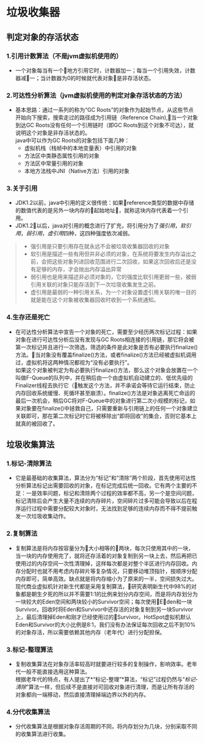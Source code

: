 # **垃圾收集器**

## 判定对象的存活状态  

### 1.引用计数算法（不是jvm虚拟机使用的）
* 一个对象每当有一个地方引用它时，计数器加一；每当一个引用失效，计数器减一；当计数器为0的时候就代表对象是非存活状态。

### 2.可达性分析算法（jvm虚拟机使用的判定对象存活状态的方法）
* 基本思路：通过一系列的称为“GC Roots”的对象作为起始节点，从这些节点开始向下搜索，搜索走过的路径成为引用链（Reference Chain),当一个对象到达GC Roots没有任何一个引用链时（即GC Roots到这个对象不可达），就说明这个对象是非存活状态的。  
java中可以作为GC Roots的对象包括下面几种：
    * 虚拟机栈（栈帧中的本地变量表）中引用的对象
    * 方法区中类静态属性引用的对象
    * 方法区中常量引用的对象
    * 本地方法栈中JNI（Native方法）引用的对象

### 3.关于引用
* JDK1.2以前，java中引用的定义很传统：如果reference类型的数据中存储的数值代表的是另外一块内存的起始地址，就称这块内存代表着一个引用。
* JDK1.2以后，java对引用的概念进行了扩充，将引用分为了*强引用*，*软引用*，*弱引用*，*虚引用*四种，这四种强度依次减弱。
>* 强引用是只要引用存在就永远不会被垃圾收集器回收的对象
>* 软引用是描述一些有用但并非必须的对象，在系统将要发生内存溢出之前，会把这些对象列进回收范围进行二次回收，如果这次回收后还是没有足够的内存，才会抛出内存溢出异常
>* 弱引用也是用来描述非必须对象的，它的强度比软引用更弱一些，被弱引用关联的对象只能存活到下一次垃圾收集发生之前。
>* 虚引用是最弱的一种引用关系，为一个对象设置虚引用关联的唯一目的就是能在这个对象被收集器回收时收到一个系统通知。

### 4.生存还是死亡
* 在可达性分析算法中宣告一个对象的死亡，需要至少经历两次标记过程：如果对象在进行可达性分析后没有发现与GC Roots相连接的引用链，那它将会被第一次标记并且进行一次筛选，筛选的条件是此对象是否有必要执行finalize()方法。当对象没有覆盖finalize()方法，或者finalize()方法已经被虚拟机调用过，虚拟机将这两种情况都视为“没有必要执行”。  
如果这个对象被判定为有必要执行finalize()方法，那么这个对象会放置在一个叫做F-Queue的队列中，并在稍后由一个由虚拟机自动建立的、低优先级的Finalizer线程去执行它（触发这个方法，并不承诺会等待它运行结束，防止内存回收系统缓慢、死循环甚至崩溃）。finalize()方法是对象逃离死亡命运的最后一次机会，稍后GC将对F-Queue中的对象进行第二次小规模的标记，如果对象要在finalize()中拯救自己，只需要重新与引用链上的任何一个对象建立关联即可，那在第二次标记时它将被移除出“即将回收”的集合，否则它基本上就真的被回收了。

## 垃圾收集算法 

### 1.标记-清除算法
* 它是最基础的收集算法，算法分为“标记”和“清除”两个阶段，首先使用可达性分析算法标记出需要回收的对象，在标记完成后统一回收。它有两个主要的不足：一是效率问题，标记和清除两个过程的效率都不高，另一个是空间问题，标记清除后会产生大量不连续的内存碎片，空间碎片过多可能会导致以后在程序运行过程中需要分配较大对象时，无法找到足够的连续内存而不得不提前触发一次垃圾收集动作。

### 2.复制算法
* 复制算法是将内存按容量分为大小相等的两块，每次只使用其中的一块，当一块的内存使用完了，就将还存活着的对象复制到另一块上去，然后再把已使用过的内存空间一次性清理掉，这样每次都是对整个半区进行内存回收。内存分配时也就不用考虑内存碎片等复杂情况，只要移动堆顶指针，按顺序分配内存即可，简单高效。缺点就是将内存缩小为了原来的一半，空间损失过大。  
  现代商业虚拟机针对新生代都是采用复制算法，研究表明新生代中98%的对象都是朝生夕死的所以并不需要1:1的比例来划分内存空间，而是将内存划分为一块较大的Eden空间和两块较小的Survivor空间；每次使用Eden和一块Survivor。回收时将Eden和Survivor中还存活的对象复制到另一块Survivor上，最后清理掉Eden和刚才已经使用过的Survivor。HotSpot虚拟机默认Eden和Survivor的大小比例是8:1，我们没有办法保证每次回收之后不到10%的对象存活，所以需要依赖其他内存（老年代）进行分配担保。

### 3.标记-整理算法
* 复制收集算法在对象存活率较高时就要进行较多的复制操作，影响效率。老年代一般不能直接选用这种算法。  
  根据老年代的特点，有人提出了*“标记-整理”*算法，“标记”过程仍然与“*标记-清除*”算法一样，但后续不是直接对可回收对象进行清理，而是让所有存活的对象都向一端移动，然后直接清理掉端边界以外的内存。
 ### 4.分代收集算法
 * 分代收集算法是根据对象存活周期的不同，将内存划分为几块，分别采取不同的收集算法进行收集。
